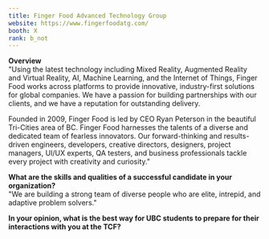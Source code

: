 ```yaml
---
title: Finger Food Advanced Technology Group
website: https://www.fingerfoodatg.com/
booth: X
rank: b_not
---
```

**Overview**  
"Using the latest technology including Mixed Reality, Augmented Reality and Virtual Reality, AI, Machine Learning, and the Internet of Things, Finger Food works across platforms to provide innovative, industry-first solutions for global companies. We have a passion for building partnerships with our clients, and we have a reputation for outstanding delivery.

Founded in 2009, Finger Food is led by CEO Ryan Peterson in the beautiful Tri-Cities area of BC.  Finger Food harnesses the talents of a diverse and dedicated team of fearless innovators. Our forward-thinking and results-driven engineers, developers, creative directors, designers, project managers, UI/UX experts, QA testers, and business professionals tackle every project with creativity and curiosity."
  
**What are the skills and qualities of a successful candidate in your organization?**  
"We are building a strong team of diverse people who are elite, intrepid, and adaptive problem solvers."
  
**In your opinion, what is the best way for UBC students to prepare for their interactions with you at the TCF?**  

